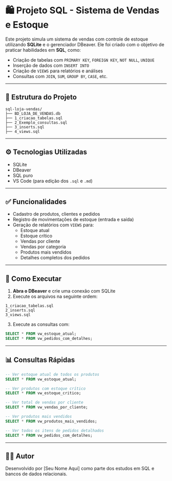 # 🛍️ Projeto SQL - Sistema de Vendas e Estoque

Este projeto simula um sistema de vendas com controle de estoque utilizando **SQLite** e o gerenciador DBeaver. Ele foi criado com o objetivo de praticar habilidades em **SQL**, como:

- Criação de tabelas com `PRIMARY KEY`, `FOREIGN KEY`, `NOT NULL`, `UNIQUE`
- Inserção de dados com `INSERT INTO`
- Criação de `VIEWS` para relatórios e análises
- Consultas com `JOIN`, `SUM`, `GROUP BY`, `CASE`, etc.

---

## 📂 Estrutura do Projeto

```
sql-loja-vendas/
├── BD_LOJA_DE_VENDAS.db
├── 1_criacao_tabelas.sql
├── 2_Exemplo_consultas.sql
├── 3_inserts.sql
├── 4_views.sql
```

---

## ⚙️ Tecnologias Utilizadas

- SQLite
- DBeaver
- SQL puro
- VS Code (para edição dos `.sql` e `.md`)

---

## ✅ Funcionalidades

- Cadastro de produtos, clientes e pedidos
- Registro de movimentações de estoque (entrada e saída)
- Geração de relatórios com `VIEWS` para:
  - Estoque atual
  - Estoque crítico
  - Vendas por cliente
  - Vendas por categoria
  - Produtos mais vendidos
  - Detalhes completos dos pedidos

---

## 🧠 Como Executar

1. **Abra o DBeaver** e crie uma conexão com SQLite
2. Execute os arquivos na seguinte ordem:

```
1_criacao_tabelas.sql
2_inserts.sql
3_views.sql
```

3. Execute as consultas com:

```sql
SELECT * FROM vw_estoque_atual;
SELECT * FROM vw_pedidos_com_detalhes;
```

---

## 📊 Consultas Rápidas

```sql
-- Ver estoque atual de todos os produtos
SELECT * FROM vw_estoque_atual;

-- Ver produtos com estoque crítico
SELECT * FROM vw_estoque_critico;

-- Ver total de vendas por cliente
SELECT * FROM vw_vendas_por_cliente;

-- Ver produtos mais vendidos
SELECT * FROM vw_produtos_mais_vendidos;

-- Ver todos os itens de pedidos detalhados
SELECT * FROM vw_pedidos_com_detalhes;
```

---

## 👨‍💻 Autor

Desenvolvido por [Seu Nome Aqui] como parte dos estudos em SQL e bancos de dados relacionais.
